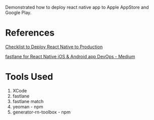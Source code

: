 Demonstrated how to deploy react native app to Apple AppStore and Google Play.

# References

[Checklist to Deploy React Native to Production](https://medium.com/the-react-native-log/checklist-to-deploy-react-native-to-production-47157f8f85ed)

[fastlane for React Native iOS & Android app DevOps - Medium](https://medium.com/react-native-training/fastlane-for-react-native-ios-android-app-devops-8ca85bee614e)

# Tools Used

1. XCode
2. fastlane
3. fastlane match
4. yeoman - npm
5. generator-rn-toolbox - npm
